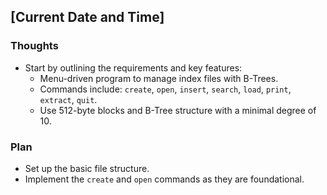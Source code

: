 ## [Current Date and Time]
### Thoughts
- Start by outlining the requirements and key features:
  - Menu-driven program to manage index files with B-Trees.
  - Commands include: `create`, `open`, `insert`, `search`, `load`, `print`, `extract`, `quit`.
  - Use 512-byte blocks and B-Tree structure with a minimal degree of 10.
### Plan
- Set up the basic file structure.
- Implement the `create` and `open` commands as they are foundational.
